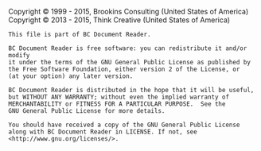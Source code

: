 ﻿Copyright © 1999 - 2015, Brookins Consulting (United States of America)
Copyright © 2013 - 2015, Think Creative (United States of America)

    This file is part of BC Document Reader.

    BC Document Reader is free software: you can redistribute it and/or modify
    it under the terms of the GNU General Public License as published by
    the Free Software Foundation, either version 2 of the License, or
    (at your option) any later version.

    BC Document Reader is distributed in the hope that it will be useful,
    but WITHOUT ANY WARRANTY; without even the implied warranty of
    MERCHANTABILITY or FITNESS FOR A PARTICULAR PURPOSE.  See the
    GNU General Public License for more details.

    You should have received a copy of the GNU General Public License
    along with BC Document Reader in LICENSE. If not, see <http://www.gnu.org/licenses/>.
